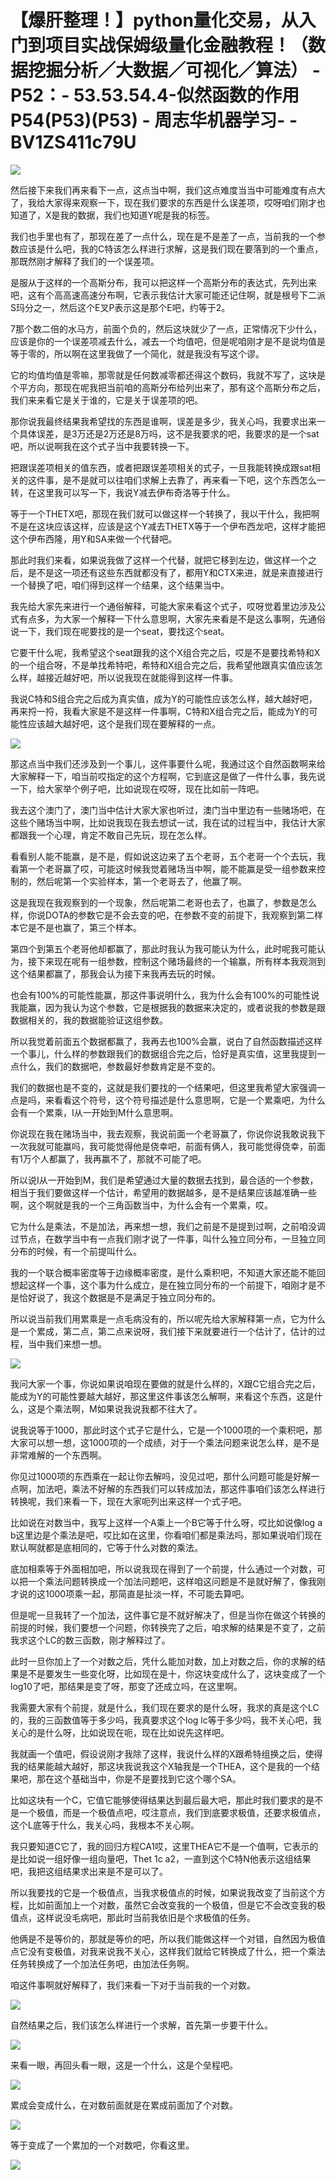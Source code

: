 # 【爆肝整理！】python量化交易，从入门到项目实战保姆级量化金融教程！（数据挖掘分析／大数据／可视化／算法） - P52：- 53.53.54.4-似然函数的作用P54(P53)(P53) - 周志华机器学习- - BV1ZS411c79U

![](img/6de0c4bca64af9afecca8493986a4219_0.png)

然后接下来我们再来看下一点，这点当中啊，我们这点难度当当中可能难度有点大了，我给大家得来观察一下，现在我们要求的东西是什么误差项，哎呀咱们刚才也知道了，X是我的数据，我们也知道Y呢是我的标签。

我们也手里也有了，那现在差了一点什么，现在是不是差了一点，当前我的一个参数应该是什么吧，我的C特该怎么样进行求解，这是我们现在要落到的一个重点，那既然刚才解释了我们的一个误差项。

是服从于这样的一个高斯分布，我可以把这样一个高斯分布的表达式，先列出来吧，这有个高高速高速分布啊，它表示我估计大家可能还记住啊，就是根号下二派S玛分之一，然后这个E叉P表示这是那个E吧，约等于2。

7那个数二倍的水马方，前面个负的，然后这块就少了一点，正常情况下少什么，应该是你的一个误差项减去什么，减去一个均值吧，但是呢咱刚才是不是说均值是等于零的，所以啊在这里我做了一个简化，就是我没有写这个谬。

它的均值均值是零嘛，那零就是任何数减零都还得这个数码，我就不写了，这块是个平方向，那现在呢我把当前咱的高斯分布给列出来了，那有这个高斯分布之后，我们来来看它是关于谁的，它是关于误差项的吧。

那你说我最终结果我希望找的东西是谁啊，误差是多少，我关心吗，我要求出来一个具体误差，是3万还是2万还是8万吗，这不是我要求的吧，我要求的是一个sat吧，所以说啊我在这个式子当中我要转换一下。

把跟误差项相关的值东西，或者把跟误差项相关的式子，一旦我能转换成跟sat相关的这件事，是不是就可以往咱们求解上去靠了，再来看一下吧，这个东西怎么一转，在这里我可以写一下，我说Y减去伊布奇洛等于什么。

等于一个THETX吧，那现在我们就可以做这样一个转换了，我以干什么，我把啊不是在这块应该这样，应该是这个Y减去THETX等于一个伊布西龙吧，这样才能把这个伊布西隆，用Y和SA来做一个代替吧。

那此时我们来看，如果说我做了这样一个代替，就把它移到左边，做这样一个之后，是不是这一项还有这些东西就都没有了，都用Y和CTX来进，就是来直接进行一个替换了吧，咱们得到这样一个结果，这个结果当中。

我先给大家先来进行一个通俗解释，可能大家来看这个式子，哎呀觉着里边涉及公式有点多，为大家一个解释一下什么意思啊，大家先来看是不是这么事啊，先通俗说一下，我们现在呢要找的是一个seat，要找这个seat。

它要干什么呢，我希望这个seat跟我的这个X组合完之后，哎是不是要找希特和X的一个组合呀，不是单找希特吧，希特和X组合完之后，我希望他跟真实值应该怎么样，越接近越好吧，所以说我现在就能得到这样一件事。

我说C特和S组合完之后成为真实值，成为Y的可能性应该怎么样，越大越好吧，再来捋一捋，我看大家是不是这样一件事啊，C特和X组合完之后，能成为Y的可能性应该越大越好吧，这个是我们现在要解释的一点。



![](img/6de0c4bca64af9afecca8493986a4219_2.png)

那这点当中我们还涉及到一个事儿，这件事要什么呢，我通过这个自然函数啊来给大家解释一下，咱当前哎指定的这个方程啊，它到底这是做了一件什么事，我先说一下，给大家举个例子吧，比如说现在哎呀，现在比如前一阵吧。

我去这个澳门了，澳门当中估计大家大家也听过，澳门当中里边有一些赌场吧，在这些个赌场当中啊，比如说我现在我去想试一试，我在试的过程当中，我估计大家都跟我一个心理，肯定不敢自己先玩，现在怎么样。

看看别人能不能赢，是不是，假如说这边来了五个老哥，五个老哥一个个去玩，我看第一个老哥赢了哎，可能这时候我觉着赌场当中啊，能不能赢是受一组参数来控制的，然后呢第一个实验样本，第一个老哥去了，他赢了啊。

这是我现在我观察到的一个现象，然后呢第二老哥也去了，也赢了，参数是怎么样，你说DOTA的参数它是不会去变的吧，在参数不变的前提下，我观察到第二样本它是不是也赢了，第三个样本。

第四个到第五个老哥他却都赢了，那此时我认为我可能认为什么，此时呢我可能认为，接下来现在呢有一组参数，控制这个赌场最终的一个输赢，所有样本我观测到这个结果都赢了，那我会认为接下来我再去玩的时候。

也会有100%的可能性能赢，那这件事说明什么，我为什么会有100%的可能性说我能赢，因为我认为这个参数，它是根据我的数据来决定的，或者说我的参数是跟数据相关的，我的数据能验证这组参数。

所以我觉着前面五个数据都赢了，我再去也100%会赢，说白了自然函数描述这样一个事儿，什么样的参数跟我们的数据组合完之后，恰好是真实值，这里我提到一点什么，我们的数据吧，参数最好参数肯定是不变的。

我们的数据也是不变的，这就是我们要找的一个结果吧，但这里我希望大家强调一点是吗，来看看这个符号，这个符号描述是什么意思啊，它是一个累乘吧，为什么会有一个累乘，I从一开始到M什么意思啊。

你说现在我在赌场当中，我去观察，我说前面一个老哥赢了，你说你说我敢说我下一次我就可能赢吗，我可能觉得他是侥幸吧，前面有俩人，我可能觉得侥幸，前面有1万个人都赢了，我再赢不了，那就不可能了吧。

所以说I从一开始到M，我们是希望通过大量的数据去找到，最合适的一个参数，相当于我们要做这样一个估计，希望用的数据越多，是不是结果应该越准确一些啊，这个啊就是我的一个三角函数当中，为什么会有一个累乘，哎。

它为什么是乘法，不是加法，再来想一想，我们之前是不是提到过啊，之前咱没调过节点，在数学当中有一点我们刚才说了一件事，叫什么独立同分布，一旦独立同分布的时候，有一个前提叫什么。

我的一个联合概率密度等于边缘概率密度，是什么乘积吧，不知道大家还能不能回想起这样一个事，这个事为什么成立，是在独立同分布的一个前提下，咱刚才是不是恰好说了，我这个数据是不是满足于独立同分布的。

所以说当前我们用累乘是一点毛病没有的，所以呢先给大家解释第一点，它为什么是一个累成，第二点，第二点来说呀，我们接下来就要进行一个估计了，估计的过程，当中我们来想一想。



![](img/6de0c4bca64af9afecca8493986a4219_4.png)

我问大家一个事，你说如果说咱现在要做的就是什么样的，X跟C它组合完之后，能成为Y的可能性要越大越好，那这里这件事该怎么解啊，来看这个东西，这是什么，这是个乘法啊，M如果说我说我都不往大了。

说我说等于1000，那此时这个式子它是什么，它是一个1000项的一个乘积吧，那大家可以想一想，这1000项的一个成绩，对于一个乘法问题来说怎么样，是不是非常难解的一个东西啊。

你见过1000项的东西乘在一起让你去解吗，没见过吧，那什么问题可能是好解一点啊，加法吧，乘法不好解的东西我们可以转成加法，那这件事咱们该怎么样进行转换呢，我们来看一下，现在大家呃列出来这样一个式子吧。

比如说在对数当中，我写上这样一个A乘上一个B它等于什么呀，哎比如说像log a b这里边是个乘法是吧，哎比如在这里，你看咱们都是乘法吗，那如果说咱们现在默认啊就都是底相同的，它等于什么对数的乘法。

底加相乘等于外面相加吧，所以说我现在得到了一个前提，什么通过一个对数，可以把一个乘法问题转换成一个加法问题吧，这样咱这问题是不是就好解了，像我刚才说的这1000项乘一起，那简直是扯淡一样，不可能去算吧。

但是呢一旦我转了一个加法，这件事它是不就好解决了，但是当你在做这个转换的前提的时候，我们要想一个问题，你转换完了之后，咱求解的结果是不变了，之前我求这个LC的数三函数，刚才解释过了。

此时一旦你加上了一个对数之后，凭什么能加对数，加上对数之后，你的求解的结果是不是要发生一些变化呀，比如现在是十，你这块变成什么了，这块变成了一个log10了吧，那结果是变了呀，那变了还成立吗，在这里啊。

我需要大家有个前提，就是什么，我们现在要求的是什么呀，我求的真是这个LC的，我的三函数值等于多少吗，我真要求这个log lc等于多少吗，我不关心吧，我关心的是什么呀，比如说现在呃，现在比如说先这样吧。

我就画一个值吧，假设说刚才我除了这样，我说什么样的X跟希特组换之后，使得我的结果能越大越好，那这块我说我这个X轴我是一个THEA，这个是我的一个结果吧，那在这个基础当中，你是不是要找到它这个哪个SA。

比如这块有一个C，它值它能够使得结果达到最后最大吧，那此时我们要求的是不是一个极值，而是一个极值点吧，哎注意点，我们到底要求极值，还要求极值点，这个L底等于什么，我关心吗，我根本不关心啊。

我只要知道C它了，我的回归方程CA1哎，这里THEA它不是一个值啊，它表示的是比如说一组好像一组向量吧，Thet 1c a2，一直到这个C特N他表示这组结果吧，我把这组结果求出来是不是可以了。

所以我要找的它是一个极值点，当我求极值点的时候，如果说我改变了当前这个方程，比如前面加上一个对数，虽然它会改变我的一个极值，但是它不会改变我的极值点，这样说没毛病吧，那此时当前我依旧是个求极值的任务。

他俩是不是等价的，那就是等价的吧，所以我们能做这样一个对错，自然因为极值点它没有变极值，对我来说我不关心，这样我们就给它转换成了什么，把一个乘法任务转换成了一个加法任务吧，由加法任务啊。

咱这件事啊就好解释了，我们来看一下对于当前我的一个对数。

![](img/6de0c4bca64af9afecca8493986a4219_6.png)

自然结果之后，我们该怎么样进行一个求解，首先第一步要干什么。

![](img/6de0c4bca64af9afecca8493986a4219_8.png)

来看一眼，再回头看一眼，这是一个什么，这是个垒程吧。

![](img/6de0c4bca64af9afecca8493986a4219_10.png)

累成会变成什么，在对数前面就是在累成前面加了个对数。

![](img/6de0c4bca64af9afecca8493986a4219_12.png)

等于变成了一个累加的一个对数吧，你看这里。

![](img/6de0c4bca64af9afecca8493986a4219_14.png)